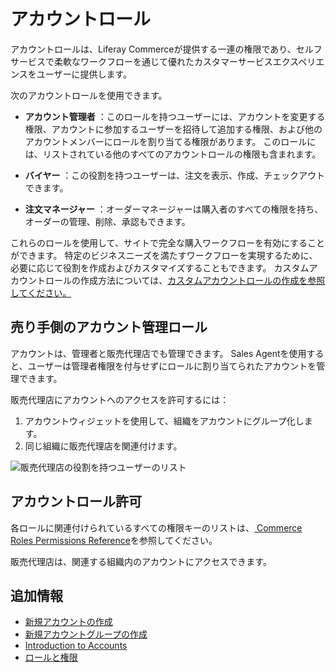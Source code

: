 # アカウントロール

アカウントロールは、Liferay Commerceが提供する一連の権限であり、セルフサービスで柔軟なワークフローを通じて優れたカスタマーサービスエクスペリエンスをユーザーに提供します。

次のアカウントロールを使用できます。

  - **アカウント管理者** ：このロールを持つユーザーには、アカウントを変更する権限、アカウントに参加するユーザーを招待して追加する権限、および他のアカウントメンバーにロールを割り当てる権限があります。 このロールには、リストされている他のすべてのアカウントロールの権限も含まれます。

  - **バイヤー** ：この役割を持つユーザーは、注文を表示、作成、チェックアウトできます。

  - **注文マネージャー** ：オーダーマネージャーは購入者のすべての権限を持ち、オーダーの管理、削除、承認もできます。

これらのロールを使用して、サイトで完全な購入ワークフローを有効にすることができます。 特定のビジネスニーズを満たすワークフローを実現するために、必要に応じて役割を作成およびカスタマイズすることもできます。 カスタムアカウントロールの作成方法については、[カスタムアカウントロールの作成を参照してください。 ](./creating-a-custom-account-role.md)

## 売り手側のアカウント管理ロール

アカウントは、管理者と販売代理店でも管理できます。 Sales Agentを使用すると、ユーザーは管理者権限を付与せずにロールに割り当てられたアカウントを管理できます。

販売代理店にアカウントへのアクセスを許可するには：

1.  アカウントウィジェットを使用して、組織をアカウントにグループ化します。
2.  同じ組織に販売代理店を関連付けます。

![販売代理店の役割を持つユーザーのリスト](./account-roles/images/01.png)

## アカウントロール許可

各ロールに関連付けられているすべての権限キーのリストは、[ Commerce Roles Permissions Reference](./commerce-roles-permissions-reference.md)を参照してください。

販売代理店は、関連する組織内のアカウントにアクセスできます。

## 追加情報

  - [新規アカウントの作成](./creating-a-new-account.md)
  - [新規アカウントグループの作成](./creating-a-new-account-group.md)
  - [Introduction to Accounts](./introduction-to-accounts.md)
  - [ロールと権限](https://help.liferay.com/hc/articles/360017895212-Roles-and-Permissions)
